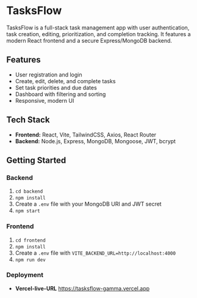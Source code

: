 # TasksFlow

TasksFlow is a full-stack task management app with user authentication, task creation, editing, prioritization, and completion tracking. It features a modern React frontend and a secure Express/MongoDB backend.

## Features

- User registration and login
- Create, edit, delete, and complete tasks
- Set task priorities and due dates
- Dashboard with filtering and sorting
- Responsive, modern UI

## Tech Stack

- **Frontend:** React, Vite, TailwindCSS, Axios, React Router
- **Backend:** Node.js, Express, MongoDB, Mongoose, JWT, bcrypt

## Getting Started

### Backend

1. `cd backend`
2. `npm install`
3. Create a `.env` file with your MongoDB URI and JWT secret
4. `npm start`

### Frontend

1. `cd frontend`
2. `npm install`
3. Create a `.env` file with `VITE_BACKEND_URL=http://localhost:4000`
4. `npm run dev`

### Deployment

- **Vercel-live-URL** https://tasksflow-gamma.vercel.app
